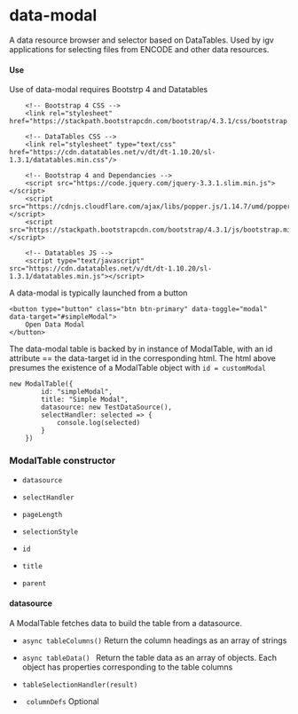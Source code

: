 # data-modal
A data resource browser and selector based on DataTables.  Used by igv applications for selecting files from ENCODE and other data resources.

#### Use

Use of data-modal requires Bootstrp 4 and Datatables

```
    <!-- Bootstrap 4 CSS -->
    <link rel="stylesheet" href="https://stackpath.bootstrapcdn.com/bootstrap/4.3.1/css/bootstrap.min.css">

    <!-- DataTables CSS -->
    <link rel="stylesheet" type="text/css" href="https://cdn.datatables.net/v/dt/dt-1.10.20/sl-1.3.1/datatables.min.css"/>

    <!-- Bootstrap 4 and Dependancies -->
    <script src="https://code.jquery.com/jquery-3.3.1.slim.min.js"></script>
    <script src="https://cdnjs.cloudflare.com/ajax/libs/popper.js/1.14.7/umd/popper.min.js"></script>
    <script src="https://stackpath.bootstrapcdn.com/bootstrap/4.3.1/js/bootstrap.min.js"></script>

    <!-- Datatables JS -->
    <script type="text/javascript" src="https://cdn.datatables.net/v/dt/dt-1.10.20/sl-1.3.1/datatables.min.js"></script>
```

A data-modal is typically launched from a button

```
<button type="button" class="btn btn-primary" data-toggle="modal" data-target="#simpleModal">
    Open Data Modal
</button>
```

The data-modal table is backed by in instance of ModalTable,  with an id attribute == the data-target id in the corresponding html.   The html above presumes the existence of a ModalTable object with ```id = customModal```

```
new ModalTable({
        id: "simpleModal",
        title: "Simple Modal",
        datasource: new TestDataSource(),
        selectHandler: selected => {
            console.log(selected)
        }
    })
```

### ModalTable constructor

* ```datasource```

* ```selectHandler```

* ```pageLength```

* ```selectionStyle```

* ```id```

* ```title```

* ```parent``` 

#### datasource

A ModalTable fetches data to build the table from a datasource.  

* ``` async tableColumns() ```  Return the column headings as an array of strings

* ``` async tableData()  ```  Return the table data as an array of objects.  Each object has properties corresponding to the table columns

* ``` tableSelectionHandler(result) ```

* ``` columnDefs```   Optional

